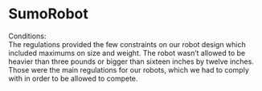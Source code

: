 # SumoRobot

Conditions: </br>
The regulations provided the few constraints on our robot design which included maximums on size and weight. The robot wasn’t allowed to be heavier than three pounds or bigger than sixteen inches by twelve inches. Those were the main regulations for our robots, which we had to comply with in order to be allowed to compete.





